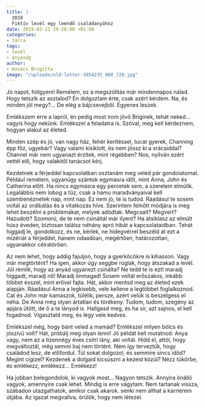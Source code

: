 ```yaml
---
title: |-
  2019
  Fiktív levél egy leendő családanyához
date: 2019-02-21 19:28:00 +01:00
categories:
- tárca
tags:
- levél
- anyaság
author:
- Kovács Brigitta
image: "/uploads/old-letter-3054235_960_720.jpg"
---
```


Jó napot, hölgyem! Remélem, ez a megszólítás már mindennapos nálad. Hogy tetszik az asztalod? Én dolgoztam érte, csak azért kérdem. Na, és minden jól megy?... De elég a bájcsevejből. Egyenes leszek.


Emlékszem erre a lapról, én pedig most írom jövő Briginek, tehát neked… vagyis hogy nekünk. Emlékszel a feladatra is. Szóval, meg kell kérdeznem, hogyan alakul az életed. 


Minden szép és jó, van nagy ház, fehér kerítéssel, tucat gyerek, Channing épp főz, ugyebár? Vagy valami kisiklott, és nem jössz ki a srácaiddal? Channel már nem ugyanazt érzitek, mint régebben? Nos, nyilván ezért vettél elő, hogy valakitől tanácsot kérj. 

Kezdetnek a férjeddel kapcsolatban osztanám meg veled pár gondolatomat. Például remélem, ugyanúgy szántok egymásra időt, mint Anna, John és Catherina előtt. Ha nincs egymásra egy percetek sem, a szerelem elmúlik. Legalábbis nem lobog a tűz, csak a hamu maradványaival kell szembenéznetek nap, mint nap. Ez nem jó, te is tudod. Ráadásul te sosem voltál az ordibálás és a vitatkozás híve. Szerintem felnőtt módjára is meg lehet beszélni a problémákat, melyek adódtak. 
Megcsalt? Megvert? Hazudott? Szomorú, de te nem csináltál már ilyent? Ha átsiklasz az elmúlt húsz éveden, biztosan találsz néhány apró hibát a kapcsolataidban. Tehát higgadj le, gondolkozz, és ne, kérlek, ne hidegvérrel beszéld át ezt a mizériát a férjeddel, hanem odaadóan, megértően, határozottan, ugyanakkor célratörően. 


Az nem lehet, hogy addig fajuljon, hogy a gyerkőcökre is kihasson. Vagy már megtörtént? Ha igen, akkor úgy seggbe rúglak, hogy átszakad a levél. Jól rémlik, hogy az anyád ugyanezt csinálta? Ne tedd te is ezt! maradj higgadt, maradj nő! Maradj önmagad! Sosem voltál erőszakos, inkább többet ésszel, mint erővel fajta. Hát, akkor mentsd meg az életed ezek alapján. Ráadásul Anna a legkisebb, vele kellene a legtöbbet foglalkoznod. Cat és John már kamaszok, túlélik, persze, azért velük is beszélgess el néha. De Anna még olyan ártatlan és törékeny. Tudom, tudom, szegény az apjára ütött, de ő a te lányod is. Hallgasd meg, és ha sír, azt sajnos, el kell fogadnod. Vigasztald meg, és légy vele kedves. 


Emlékszel még, hogy bánt veled a mamád? Emlékszel milyen bölcs és jószívű volt? Hát, próbálj meg olyan lenni! Jó példát kell mutatnod. Anya vagy, nem az a tizennégy éves csitri lány, aki voltál. 
Hidd el, attól, hogy megváltoztál, még semmi baj nem történt. Nem így terveztük, hogy családod lesz, de előfordul. Túl sokat dolgozol, és semmire sincs időd? Megint cigizel? Kezdenek a dolgaid kicsúszni a kezeid közül? Nézz tükörbe, és emlékezz, emlékezz… Emlékezz!


Ha jobban belegondolok, ki vagyok most… Nagyon tetszik. Annyira önálló vagyok, amennyire csak lehet. Mindig is erre vágytam. Nem tartanak vissza, szabadon utazgathatok, amikor csak akarok. senki nem állhat a karrierem útjába. Az igazat megvallva, örülök, hogy nem létezel.                           
